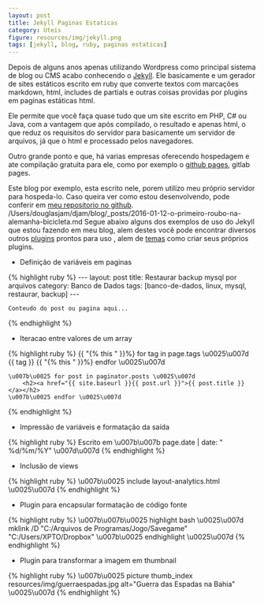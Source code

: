 ```yaml
---
layout: post
title: Jekyll Paginas Estaticas
category: Uteis
figure: resources/img/jekyll.png
tags: [jekyll, blog, ruby, paginas estaticas]
---
```

Depois de alguns anos apenas utilizando Wordpress como principal sistema de blog ou CMS acabo conhecendo o [Jekyll](https://jekyllrb.com). Ele basicamente e um gerador de sites estáticos escrito em ruby que converte textos com marcações markdown, html, includes de partials e outras coisas providas por plugins em paginas estáticas html.

Ele permite que você faça quase tudo que um site escrito em PHP, C# ou Java, com a vantagem que após compilado, o resultado e apenas html, o que reduz os requisitos do servidor para basicamente um servidor de arquivos, já que o html e processado pelos navegadores.

Outro grande ponto e que, há varias empresas oferecendo hospedagem e ate compilação gratuita para ele, como por exemplo o [github pages](https://pages.github.com/), gitlab pages.

Este blog por exemplo, esta escrito nele, porem utilizo meu próprio servidor para hospeda-lo. Caso queira ver como estou desenvolvendo, pode conferir em [meu repositorio no github](github.com/douglasjam/blog).
/Users/douglasjam/djam/blog/_posts/2016-01-12-o-primeiro-roubo-na-alemanha-bicicleta.md
Segue abaixo alguns dos exemplos de uso do Jekyll que estou fazendo em meu blog, alem destes você pode encontrar diversos outros [plugins](https://jekyllrb.com/docs/plugins/) prontos para uso , alem de [temas](http://jekyllthemes.org/) como criar seus próprios plugins.

- Definição de variáveis em paginas

{% highlight ruby %}
    ---
    layout: post
    title: Restaurar backup mysql por arquivos
    category: Banco de Dados
    tags: [banco-de-dados, linux, mysql, restaurar, backup]
    ---
    
    Conteudo do post ou pagina aqui...
{% endhighlight %}

- Iteracao entre valores de um array

{% highlight ruby %}
    {{ "{% this " }}%} for tag in page.tags \u0025\u007d
        <span class="label label-default">{{ tag }}</span>
    {{ "{% this " }}%} endfor \u0025\u007d
    
    \u007b\u0025 for post in paginator.posts \u0025\u007d
        <h2><a href="{{ site.baseurl }}{{ post.url }}">{{ post.title }}</a></h2>
    \u007b\u0025 endfor \u0025\u007d
{% endhighlight %}

- Impressão de variáveis e formatação da saída

{% highlight ruby %}
    <span class="post-writed pull-left">
      Escrito em \u007b\u007b page.date | date: " %d/%m/%Y" \u007d\u007d
    </span>
{% endhighlight %}
    
- Inclusão de views
    
{% highlight ruby %}
    \u007b\u0025 include layout-analytics.html \u0025\u007d
{% endhighlight %}

- Plugin para encapsular formatação de código fonte

{% highlight ruby %}
    \u007b\u007b\u0025 highlight bash \u0025\u007d
        mklink /D "C:/Arquivos de Programas/Jogo/Savegame" "C:/Users/XPTO/Dropbox"
    \u007b\u0025 endhighlight \u0025\u007d
{% endhighlight %}

- Plugin para transformar a imagem em thumbnail

{% highlight ruby %}
    \u007b\u0025 picture thumb_index resources/img/guerraespadas.jpg alt="Guerra das Espadas na Bahia" \u0025\u007d
{% endhighlight %}

